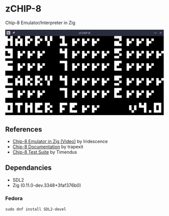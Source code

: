 # zCHIP-8
Chip-8 Emulator/Interpreter in Zig

![zCHIP-8 passing corax carry test|50%](/res/corax-flags-test.png)

## References
- [Chip-8 Emulator in Zig (Video)](https://www.youtube.com/watch?v=YHkBgR6yvbY) by Iridescence
- [Chip-8 Documentation](https://github.com/trapexit/chip-8_documentation) by trapexit
- [Chip-8 Test Suite](https://github.com/Timendus/chip8-test-suite) by Timendus

## Dependancies
- SDL2
- Zig (0.11.0-dev.3348+3faf376b0) 

### Fedora
```
sudo dnf install SDL2-devel
```